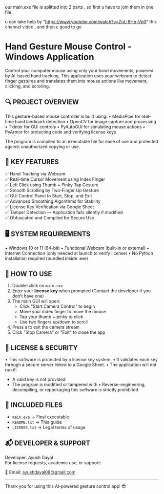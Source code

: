 our main.exe file is splitted into 2 parts , so first u have to join them in one file .

u can take help by "https://www.youtube.com/watch?v=ZqL-8Hq-Vp0" this channel video , and then u good to go




Hand Gesture Mouse Control - Windows Application
================================================

Control your computer mouse using only your hand movements, powered by AI-based
hand tracking. This application uses your webcam to detect finger gestures and 
translates them into mouse actions like movement, clicking, and scrolling.

🔍 PROJECT OVERVIEW
------------------------------------------------
This gesture-based mouse controller is built using:
• MediaPipe for real-time hand landmark detection
• OpenCV for image capture and processing
• Tkinter for GUI controls
• PyAutoGUI for simulating mouse actions
• PyArmor for protecting code and verifying license keys

The program is compiled to an executable file for ease of use and protected
against unauthorized copying or use.

🧠 KEY FEATURES
------------------------------------------------
✅ Hand Tracking via Webcam  
✅ Real-time Cursor Movement using Index Finger  
✅ Left Click using Thumb + Pinky Tap Gesture  
✅ Smooth Scrolling by Two-Finger Up Gesture  
✅ GUI Control Panel to Start, Stop, and Exit  
✅ Advanced Smoothing Algorithms for Stability  
✅ License Key Verification via Google Sheet  
✅ Tamper Detection — Application fails silently if modified  
✅ Obfuscated and Compiled for Secure Use

🖥 SYSTEM REQUIREMENTS
------------------------------------------------
• Windows 10 or 11 (64-bit)
• Functional Webcam (built-in or external)
• Internet Connection (only needed at launch to verify license)
• No Python installation required (bundled inside .exe)

🚀 HOW TO USE
------------------------------------------------
1. Double-click on `main.exe`
2. Enter your **license key** when prompted
   (Contact the developer if you don't have one)
3. The main GUI will open:
   - Click "Start Camera Control" to begin
   - Move your index finger to move the mouse
   - Tap your thumb + pinky to click
   - Use two fingers up/down to scroll
4. Press `Q` to exit the camera stream
5. Click "Stop Camera" or "Exit" to close the app

🔐 LICENSE & SECURITY
------------------------------------------------
• This software is protected by a license key system.
• It validates each key through a secure server linked to a Google Sheet.
• The application will not run if:
  - A valid key is not provided
  - The program is modified or tampered with
• Reverse-engineering, decompiling, or repackaging this software is strictly prohibited.

📁 INCLUDED FILES
------------------------------------------------
- `main.exe`        → Final executable
- `README.txt`      → This guide
- `LICENSE.txt`     → Legal terms of usage

📬 DEVELOPER & SUPPORT
------------------------------------------------
Developer: Ayush Dayal  
For license requests, academic use, or support:

📧 Email: ayushdayal08@gmail.com

---

Thank you for using this AI-powered gesture control app! 😎
